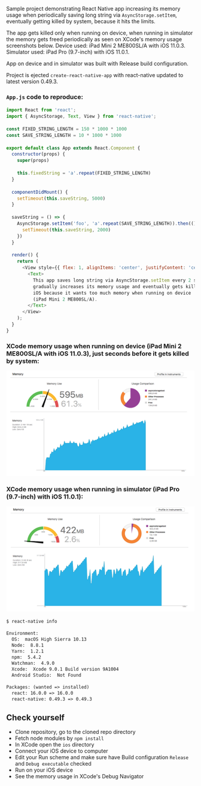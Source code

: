 Sample project demonstrating React Native app increasing its memory usage when
periodically saving long string via `AsyncStorage.setItem`, eventually getting
killed by system, because it hits the limits.

The app gets killed only when running on device, when running in simulator the
memory gets freed periodically as seen on XCode's memory usage screenshots
below. Device used: iPad Mini 2 ME800SL/A with iOS 11.0.3. Simulator used:
iPad Pro (9.7-inch) with iOS 11.0.1.

App on device and in simulator was built with Release build configuration.

Project is ejected `create-react-native-app` with react-native updated to
latest version 0.49.3.

### `App.js` code to reproduce:

```js
import React from 'react';
import { AsyncStorage, Text, View } from 'react-native';

const FIXED_STRING_LENGTH = 150 * 1000 * 1000
const SAVE_STRING_LENGTH = 10 * 1000 * 1000

export default class App extends React.Component {
  constructor(props) {
    super(props)

    this.fixedString = 'a'.repeat(FIXED_STRING_LENGTH)
  }

  componentDidMount() {
    setTimeout(this.saveString, 5000)
  }

  saveString = () => {
    AsyncStorage.setItem('foo', 'a'.repeat(SAVE_STRING_LENGTH)).then(() => {
      setTimeout(this.saveString, 2000)
    })
  }

  render() {
    return (
      <View style={{ flex: 1, alignItems: 'center', justifyContent: 'center' }}>
        <Text>
          This app saves long string via AsyncStorage.setItem every 2 seconds,
          gradually increases its memory usage and eventually gets killed by
          iOS because it wants too much memory when running on device
          (iPad Mini 2 ME800SL/A).
        </Text>
      </View>
    );
  }
}
```

### XCode memory usage when running on device (iPad Mini 2 ME800SL/A with iOS 11.0.3), just seconds before it gets killed by system:

![](./memory-usage-device.png)

### XCode memory usage when running in simulator (iPad Pro (9.7-inch) with iOS 11.0.1):

![](./memory-usage-simulator.png)

```
$ react-native info

Environment:
  OS:  macOS High Sierra 10.13
  Node:  8.8.1
  Yarn:  1.2.1
  npm:  5.4.2
  Watchman:  4.9.0
  Xcode:  Xcode 9.0.1 Build version 9A1004
  Android Studio:  Not Found

Packages: (wanted => installed)
  react: 16.0.0 => 16.0.0
  react-native: 0.49.3 => 0.49.3
```

## Check yourself

* Clone repository, go to the cloned repo directory
* Fetch node modules by `npm install`
* In XCode open the `ios` directory
* Connect your iOS device to computer
* Edit your Run scheme and make sure have Build configuration `Release` and
  `Debug executable` checked
* Run on your iOS device
* See the memory usage in XCode's Debug Navigator

